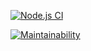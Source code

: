 [![Node.js CI](https://github.com/atlp-rwanda/ecommerce-app-cogito-bn/actions/workflows/gitActions.yml/badge.svg?branch=ch-set-continous-integration-and-test-BN%2324&event=pull_request)](https://github.com/atlp-rwanda/ecommerce-app-cogito-bn/actions/workflows/gitActions.yml)

[![Maintainability](https://api.codeclimate.com/v1/badges/71aab2013669174f9ea6/maintainability)](https://codeclimate.com/github/atlp-rwanda/ecommerce-app-cogito-bn/maintainability)
